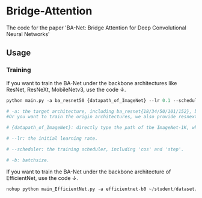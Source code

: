 # Bridge-Attention
The code for the paper 'BA-Net: Bridge Attention for Deep Convolutional Neural Networks'
## Usage
### Training
If you want to train the BA-Net under the backbone architectures like ResNet, ResNeXt, MobileNetv3, use the code ↓. 
```Python
python main.py -a ba_resnet50 {datapath_of_ImageNet} --lr 0.1 --scheduler cos -b 256

# -a: the target architecture, including ba_resnet{18/34/50/101/152}, ba_resnext{18/34/50/101/152}, ba_mobilenetv3_large and ba_mobilenetv3_small. 
#Or you want to train the origin architectures, we also provide resnext{18/34/50/101/152}, mobilenetv3_large and obilenetv3_small. 

# {datapath_of_ImageNet}: directly type the path of the ImageNet-1K, which should contain directories of 'train' and 'val'.

# --lr: the initial learning rate. 

# --scheduler: the training scheduler, including 'cos' and 'step'. 

# -b: batchsize. 
```

If you want to train the BA-Net under the backbone architecture of EfficientNet, use the code ↓.
```Python
nohup python main_EfficientNet.py -a efficientnet-b0 ~/student/dataset/ImageNet/
```
